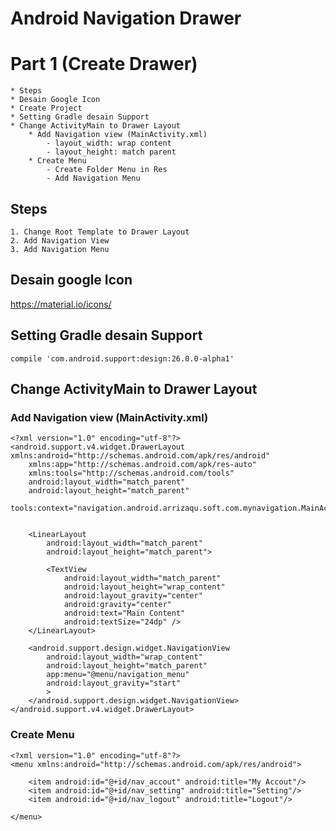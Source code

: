 # Android Navigation Drawer 
# Part 1 (Create Drawer)

	* Steps
	* Desain Google Icon
	* Create Project 
	* Setting Gradle desain Support
	* Change ActivityMain to Drawer Layout
		* Add Navigation view (MainActivity.xml)
			- layout_width: wrap content
			- layout_height: match parent
		* Create Menu 
			- Create Folder Menu in Res
			- Add Navigation Menu
			
## Steps
	1. Change Root Template to Drawer Layout
	2. Add Navigation View 
	3. Add Navigation Menu
	
## Desain google Icon 
https://material.io/icons/

## Setting Gradle desain Support
	compile 'com.android.support:design:26.0.0-alpha1'
	
## Change ActivityMain to Drawer Layout
### Add Navigation view (MainActivity.xml)
	<?xml version="1.0" encoding="utf-8"?>
	<android.support.v4.widget.DrawerLayout xmlns:android="http://schemas.android.com/apk/res/android"
		xmlns:app="http://schemas.android.com/apk/res-auto"
		xmlns:tools="http://schemas.android.com/tools"
		android:layout_width="match_parent"
		android:layout_height="match_parent"
		tools:context="navigation.android.arrizaqu.soft.com.mynavigation.MainActivity">


		<LinearLayout
			android:layout_width="match_parent"
			android:layout_height="match_parent">

			<TextView
				android:layout_width="match_parent"
				android:layout_height="wrap_content"
				android:layout_gravity="center"
				android:gravity="center"
				android:text="Main Content"
				android:textSize="24dp" />
		</LinearLayout>

		<android.support.design.widget.NavigationView
			android:layout_width="wrap_content"
			android:layout_height="match_parent"
			app:menu="@menu/navigation_menu"
			android:layout_gravity="start"
			>
		</android.support.design.widget.NavigationView>
	</android.support.v4.widget.DrawerLayout>

	
### Create Menu 
	<?xml version="1.0" encoding="utf-8"?>
	<menu xmlns:android="http://schemas.android.com/apk/res/android">

		<item android:id="@+id/nav_accout" android:title="My Accout"/>
		<item android:id="@+id/nav_setting" android:title="Setting"/>
		<item android:id="@+id/nav_logout" android:title="Logout"/>

	</menu>
	